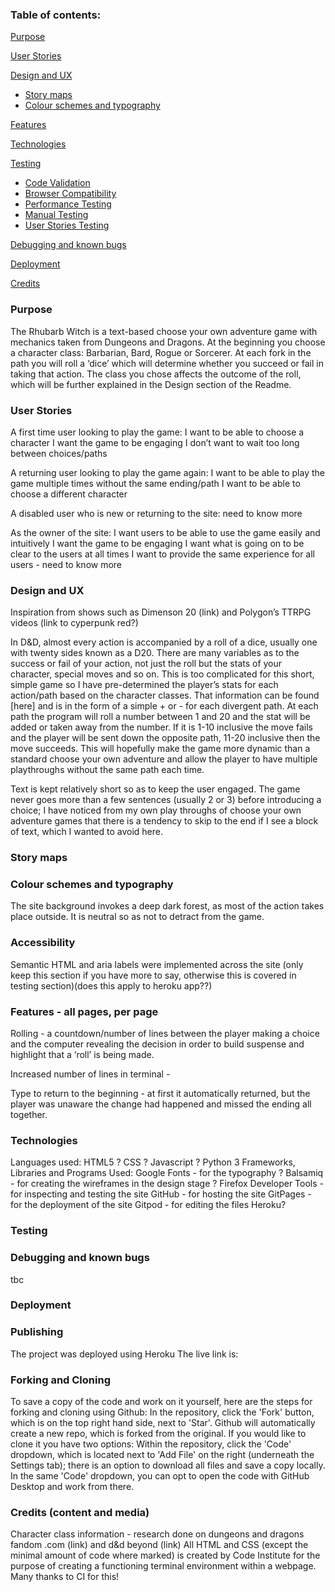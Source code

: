 ### Table of contents:

[Purpose](#purpose)

[User Stories](#user-stories) 

[Design and UX](#design-and-ux) 
* [Story maps](#story-maps)
* [Colour schemes and typography](#colour-schemes-and-typography)

[Features](#features)

[Technologies](#technologies)

[Testing ](#testing)
* [Code Validation](#code-validation)
* [Browser Compatibility](#browser-compatibility)
* [Performance Testing](#performance-testing)
* [Manual Testing](#manual-testing)
* [User Stories Testing](#user-stories-testing)

[Debugging and known bugs](#debugging-and-known-bugs)

[Deployment](#deployment)

[Credits](#credits)

### Purpose

The Rhubarb Witch is a text-based choose your own adventure game with mechanics taken from Dungeons and Dragons. At the beginning you choose a character class: Barbarian, Bard, Rogue or Sorcerer. At each fork in the path you will roll a ‘dice’ which will determine whether you succeed or fail in taking that action. The class you chose affects the outcome of the roll, which will be further explained in the Design section of the Readme.

### User Stories

A first time user looking to play the game:
I want to be able to choose a character
I want the game to be engaging
I don’t want to wait too long between choices/paths

A returning user looking to play the game again:
I want to be able to play the game multiple times without the same ending/path
I want to be able to choose a different character

A disabled user who is new or returning to the site:
need to know more

As the owner of the site:
I want users to be able to use the game easily and intuitively
I want the game to be engaging
I want what is going on to be clear to the users at all times
I want to provide the same experience for all users - need to know more

### Design and UX

Inspiration from shows such as Dimenson 20 (link) and Polygon’s TTRPG videos (link to cyperpunk red?)

In D&D, almost every action is accompanied by a roll of a dice, usually one with twenty sides known as a D20. There are many variables as to the success or fail of your action, not just the roll but the stats of your character, special moves and so on. This is too complicated for this short, simple game so I have pre-determined the player’s stats for each action/path based on the character classes. That information can be found [here] and is in the form of a simple + or - for each divergent path. At each path the program will roll a number between 1 and 20 and the stat will be added or taken away from the number. If it is 1-10 inclusive the move fails and the player will be sent down the opposite path, 11-20 inclusive then the move succeeds. This will hopefully make the game more dynamic than a standard choose your own adventure and allow the player to have multiple playthroughs without the same path each time.

Text is kept relatively short so as to keep the user engaged. The game never goes more than a few sentences (usually 2 or 3) before introducing a choice; I have noticed from my own play throughs of choose your own adventure games that there is a tendency to skip to the end if I see a block of text, which I wanted to avoid here.

### Story maps

### Colour schemes and typography


The site background invokes a deep dark forest, as most of the action takes place outside. It is neutral so as not to detract from the game.

### Accessibility
Semantic HTML and aria labels were implemented across the site (only keep this section if you have more to say, otherwise this is covered in testing section)(does this apply to heroku app??)

### Features - all pages, per page


Rolling - a countdown/number of lines between the player making a choice and the computer revealing the decision in order to build suspense and highlight that a ‘roll’ is being made. 

Increased number of lines in terminal - 

Type to return to the beginning - at first it automatically returned, but the player was unaware the change had happened and missed the ending all together. 

### Technologies
Languages used:
HTML5 ?
CSS ?
Javascript ?
Python 3
Frameworks, Libraries and Programs Used:
Google Fonts - for the typography ?
Balsamiq - for creating the wireframes in the design stage ?
Firefox Developer Tools - for inspecting and testing the site
GitHub - for hosting the site
GitPages - for the deployment of the site
Gitpod - for editing the files
Heroku?

### Testing 



### Debugging and known bugs
tbc
### Deployment
### Publishing
The project was deployed using Heroku
The live link is: 
### Forking and Cloning
To save a copy of the code and work on it yourself, here are the steps for forking and cloning using Github:
In the repository, click the 'Fork' button, which is on the top right hand side, next to 'Star'.
Github will automatically create a new repo, which is forked from the original. If you would like to clone it you have two options:
Within the repository, click the 'Code' dropdown, which is located next to 'Add File' on the right (underneath the Settings tab); there is an option to download all files and save a copy locally.
In the same 'Code' dropdown, you can opt to open the code with GitHub Desktop and work from there.

### Credits (content and media)
Character class information - research done on dungeons and dragons fandom .com (link) and d&d beyond (link)
All HTML and CSS (except the minimal amount of code where marked) is created by Code Institute for the purpose of creating a functioning terminal environment within a webpage. Many thanks to CI for this!
